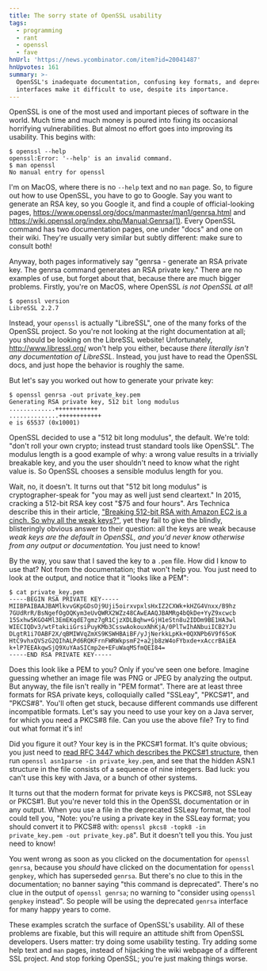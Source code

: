 ```yaml
---
title: The sorry state of OpenSSL usability
tags:
  - programming
  - rant
  - openssl
  - fave
hnUrl: 'https://news.ycombinator.com/item?id=20041487'
hnUpvotes: 161
summary: >-
  OpenSSL's inadequate documentation, confusing key formats, and deprecated
  interfaces make it difficult to use, despite its importance.
---
```


OpenSSL is one of the most used and important pieces of software in the world.
Much time and much money is poured into fixing its occasional horrifying vulnerabilities.
But almost no effort goes into improving its usability.
This begins with:

```
$ openssl --help
openssl:Error: '--help' is an invalid command.
$ man openssl
No manual entry for openssl
```

I'm on MacOS, where there is no `--help` text and no `man` page.
So, to figure out how to use OpenSSL, you have to go to Google.
Say you want to generate an RSA key,
so you Google it,
and find a couple of official-looking pages,
<https://www.openssl.org/docs/manmaster/man1/genrsa.html>
and <https://wiki.openssl.org/index.php/Manual:Genrsa(1)>.
Every OpenSSL command has two documentation pages,
one under "docs" and one on their wiki.
They're usually very similar but subtly different:
make sure to consult both!

Anyway, both pages informatively say
"genrsa - generate an RSA private key.
The genrsa command generates an RSA private key."
There are no examples of use,
but forget about that,
because there are much bigger problems.
Firstly,
you're on MacOS,
where OpenSSL _is not OpenSSL at all_!

```
$ openssl version
LibreSSL 2.2.7
```

Instead, your `openssl` is actually "LibreSSL",
one of the many forks of the OpenSSL project.
So you're not looking at the right documentation at all;
you should be looking on the LibreSSL website!
Unfortunately, <http://www.libressl.org/> won't help you either,
because _there literally isn't any documentation of LibreSSL_.
Instead, you just have to read the OpenSSL docs,
and just hope the behavior is roughly the same.

But let's say you worked out how to generate your private key:

```
$ openssl genrsa -out private_key.pem
Generating RSA private key, 512 bit long modulus
.............++++++++++++
..............++++++++++++
e is 65537 (0x10001)
```

OpenSSL decided to use a "512 bit long modulus", the default.
We're told: "don't roll your own crypto;
instead trust standard tools like OpenSSL".
The modulus length is a good example of why:
a wrong value results in a trivially breakable key,
and you the user shouldn't need to know what the right value is.
So OpenSSL chooses a sensible modulus length for you.

Wait, no, it doesn't.
It turns out that "512 bit long modulus" is
cryptographer-speak for "you may as well just send cleartext."
In 2015, cracking a 512-bit RSA key cost "$75 and four hours".
Ars Technica describe this in their article,
["Breaking 512-bit RSA with Amazon EC2 is a cinch. So why all the weak keys?"](https://arstechnica.com/information-technology/2015/10/breaking-512-bit-rsa-with-amazon-ec2-is-a-cinch-so-why-all-the-weak-keys/),
yet they fail to give the blindly, blisteringly obvious answer to their question:
all the keys are weak because _weak keys are the default in OpenSSL,
and you'd never know otherwise from any output or documentation._
You just need to know!

By the way, you saw that I saved the key to a `.pem` file.
How did I know to use that?
Not from the documentation; that won't help you.
You just need to look at the output, and notice that it "looks like a PEM":

```
$ cat private_key.pem
-----BEGIN RSA PRIVATE KEY-----
MIIBPAIBAAJBAMlkvvGKpGDsOj9Uji5oirxvpxlsHxIZ2CXWk+kHZG4Vnxx/B9hz
7GUdRrR/BsNgefOgOQKym3eUvQWRX2WZz48CAwEAAQJBAMRg4bQkDe+YyZ9xcwcb
15Sxhw5KGO4Ml3EmEKqdE7gmz7gR1CjzXDLBqhw+GjH1eStn8u2IDDm9BE1HA3wl
WIECIQDv3/wtFtakiiGrsiPuyKMb3CsswAokouxNhKjA/0PlTwIhANbuiICB2YJu
DLgtR1i7OABF2X/qBMIWVqZmXS9KSWHBAiBF/yJjNerkkLpKk+0QXNPb6V9f65oK
HtC9vhxQVSzG2QIhALPd6RQKFrnFWRWkpsmF2+a2jb8zW4oFYbxde+xAccrBAiEA
k+lP7EEAkqwSjQ9XuYAaSICmp2e+EFuWaqMSfmQEI84=
-----END RSA PRIVATE KEY-----
```

Does this look like a PEM to you?
Only if you've seen one before.
Imagine guessing whether an image file was PNG or JPEG by analyzing the output.
But anyway, the file isn't really in "PEM format".
There are at least three formats for RSA private keys,
colloquially called "SSLeay", "PKCS#1", and "PKCS#8".
You'll often get stuck,
because different commands use different incompatible formats.
Let's say you need to use your key on a Java server, for which you need a PKCS#8 file.
Can you use the above file?
Try to find out what format it's in!

Did you figure it out?
Your key is in the PKCS#1 format.
It's quite obvious;
you just need to [read RFC 3447 which describes the PKCS#1 structure](https://tools.ietf.org/html/rfc3447#appendix-A.1.2),
then run `openssl asn1parse -in private_key.pem`,
and see that the hidden ASN.1 structure in the file consists of a sequence of nine integers.
Bad luck: you can't use this key with Java, or a bunch of other systems.

It turns out that the modern format for private keys is PKCS#8, not SSLeay or PKCS#1.
But you're never told this in the OpenSSL documentation or in any output.
When you use a file in the deprecated SSLeay format, the tool could tell you,
"Note: you're using a private key in the SSLeay format;
you should convert it to PKCS#8 with: `openssl pkcs8 -topk8 -in private_key.pem -out private_key.p8`".
But it doesn't tell you this.
You just need to know!

You went wrong as soon as you clicked on the documentation for `openssl genrsa`,
because you _should_ have clicked on the documentation for `openssl genpkey`,
which has superseded `genrsa`.
But there's no clue to this in the documentation;
no banner saying "this command is deprecated".
There's no clue in the output of `openssl genrsa`;
no warning to "consider using `openssl genpkey` instead".
So people will be using the deprecated `genrsa` interface for many happy years to come.

These examples scratch the surface of OpenSSL's usability.
All of these problems are fixable,
but this will require an attitude shift from OpenSSL developers.
Users matter: try doing some usability testing.
Try adding some help text and `man` pages,
instead of hijacking the wiki webpage of a different SSL project.
And stop forking OpenSSL; you're just making things worse.
